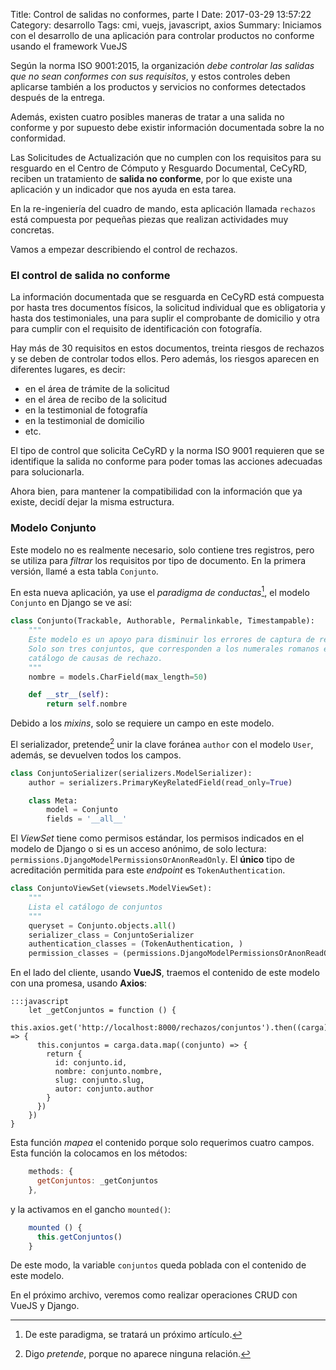Title: Control de salidas no conformes, parte I
Date: 2017-03-29 13:57:22
Category: desarrollo
Tags: cmi, vuejs, javascript, axios
Summary: Iniciamos con el desarrollo de una aplicación para controlar productos no conforme usando el framework VueJS

Según la norma ISO 9001:2015, la organización _debe controlar las salidas que no sean conformes con sus requisitos_, y estos controles deben aplicarse también a los productos y servicios no conformes detectados después de la entrega. 

Además, existen cuatro posibles maneras de tratar a una salida no conforme y por supuesto debe existir información documentada sobre la no conformidad.

Las Solicitudes de Actualización que no cumplen con los requisitos para su resguardo en el Centro de Cómputo y Resguardo Documental, CeCyRD, reciben un tratamiento de __salida no conforme__, por lo que existe una aplicación y un indicador que nos ayuda en esta tarea.

En la re-ingeniería del cuadro de mando, esta aplicación llamada `rechazos` está compuesta por pequeñas piezas que realizan actividades muy concretas.

Vamos a empezar describiendo el control de rechazos.

### El control de salida no conforme
La información documentada que se resguarda en CeCyRD está compuesta por hasta tres documentos físicos, la solicitud individual que es obligatoria y hasta dos testimoniales, una para suplir el comprobante de domicilio y otra para cumplir con el requisito de identificación con fotografía.

Hay más de 30 requisitos en estos documentos, treinta riesgos de rechazos y se deben de controlar todos ellos. Pero además, los riesgos aparecen en diferentes lugares, es decir:

- en el área de trámite de la solicitud
- en el área de recibo de la solicitud
- en la testimonial de fotografía 
- en la testimonial de domicilio
- etc.

El tipo de control que solicita CeCyRD y la norma ISO 9001 requieren que se identifique la salida no conforme para poder tomas las acciones adecuadas para solucionarla.

Ahora bien, para mantener la compatibilidad con la información que ya existe, decidí dejar la misma estructura.

### Modelo Conjunto
Este modelo no es realmente necesario, solo contiene tres registros, pero se utiliza para _filtrar_ los requisitos por tipo de documento. En la primera versión, llamé a esta tabla `Conjunto`.

En esta nueva aplicación, ya use el _paradigma de conductas_[^1], el modelo `Conjunto` en Django se ve así:

```python
class Conjunto(Trackable, Authorable, Permalinkable, Timestampable):
    """
    Este modelo es un apoyo para disminuir los errores de captura de rechazos.
    Solo son tres conjuntos, que corresponden a los numerales romanos en el
    catálogo de causas de rechazo.
    """
    nombre = models.CharField(max_length=50)

    def __str__(self):
        return self.nombre
```

Debido a los _mixins_, solo se requiere un campo en este modelo.

El serializador, pretende[^2] unir la clave foránea `author` con el modelo `User`, además, se devuelven todos los campos.

```python
class ConjuntoSerializer(serializers.ModelSerializer):
    author = serializers.PrimaryKeyRelatedField(read_only=True)

    class Meta:
        model = Conjunto
        fields = '__all__'
```

El _ViewSet_ tiene como permisos estándar, los permisos indicados en el modelo de Django o si es un acceso anónimo, de solo lectura: `permissions.DjangoModelPermissionsOrAnonReadOnly`. El __único__ tipo de acreditación permitida para este _endpoint_ es `TokenAuthentication`.

```python
class ConjuntoViewSet(viewsets.ModelViewSet):
    """
    Lista el catálogo de conjuntos
    """
    queryset = Conjunto.objects.all()
    serializer_class = ConjuntoSerializer
    authentication_classes = (TokenAuthentication, )
    permission_classes = (permissions.DjangoModelPermissionsOrAnonReadOnly, )
```

En el lado del cliente, usando __VueJS__, traemos el contenido de este modelo con una promesa, usando __Axios__:

    :::javascript
        let _getConjuntos = function () {
        this.axios.get('http://localhost:8000/rechazos/conjuntos').then((carga) => {
          this.conjuntos = carga.data.map((conjunto) => {
            return {
              id: conjunto.id,
              nombre: conjunto.nombre,
              slug: conjunto.slug,
              autor: conjunto.author
            }
          })
        })
    }

Esta función _mapea_ el contenido porque solo requerimos cuatro campos. Esta función la colocamos en los métodos:

```javascript
    methods: {
      getConjuntos: _getConjuntos
    },
```

y la activamos en el gancho `mounted()`:

```javascript
    mounted () {
      this.getConjuntos()
    }
```

De este modo, la variable `conjuntos` queda poblada con el contenido de este modelo.

En el próximo archivo, veremos como realizar operaciones CRUD con VueJS y Django.


[^1]: De este paradigma, se tratará un próximo artículo. 
[^2]: Digo _pretende_, porque no aparece ninguna relación.
